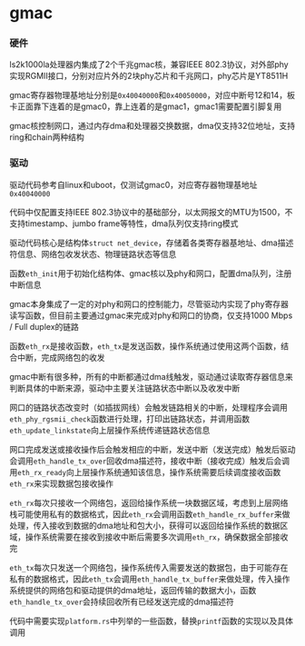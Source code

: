 # gmac

### 硬件

ls2k1000la处理器内集成了2个千兆gmac核，兼容IEEE 802.3协议，对外部phy实现RGMII接口，分别对应片外的2块phy芯片和千兆网口，phy芯片是YT8511H

gmac寄存器物理基地址分别是`0x40040000`和`0x40050000`，对应中断号12和14，板卡正面靠下连着的是gmac0，靠上连着的是gmac1，gmac1需要配置引脚复用

gmac核控制网口，通过内存dma和处理器交换数据，dma仅支持32位地址，支持ring和chain两种结构

### 驱动

驱动代码参考自linux和uboot，仅测试gmac0，对应寄存器物理基地址`0x40040000`

代码中仅配置支持IEEE 802.3协议中的基础部分，以太网报文的MTU为1500，不支持timestamp、jumbo frame等特性，dma队列仅支持ring模式

驱动代码核心是结构体`struct net_device`，存储着各类寄存器基地址、dma描述符信息、网络包收发状态、物理链路状态等信息

函数`eth_init`用于初始化结构体、gmac核以及phy和网口，配置dma队列，注册中断信息

gmac本身集成了一定的对phy和网口的控制能力，尽管驱动内实现了phy寄存器读写函数，但目前主要通过gmac来完成对phy和网口的协商，仅支持1000 Mbps / Full duplex的链路

函数`eth_rx`是接收函数，`eth_tx`是发送函数，操作系统通过使用这两个函数，结合中断，完成网络包的收发

gmac中断有很多种，所有的中断都通过dma线触发，驱动通过读取寄存器信息来判断具体的中断来源，驱动中主要关注链路状态中断以及收发中断

网口的链路状态改变时（如插拔网线）会触发链路相关的中断，处理程序会调用`eth_phy_rgsmii_check`函数进行处理，打印出链路状态，并调用函数`eth_update_linkstate`向上层操作系统传递链路状态信息

网口完成发送或接收操作后会触发相应的中断，发送中断（发送完成）触发后驱动会调用`eth_handle_tx_over`回收dma描述符，接收中断（接收完成）触发后会调用`eth_rx_ready`向上层操作系统通知该信息，操作系统需要后续调度接收函数`eth_rx`来实现数据包接收操作

`eth_rx`每次只接收一个网络包，返回给操作系统一块数据区域，考虑到上层网络栈可能使用私有的数据格式，因此`eth_rx`会调用函数`eth_handle_rx_buffer`来做处理，传入接收到数据的dma地址和包大小，获得可以返回给操作系统的数据区域，操作系统需要在接收到接收中断后需要多次调用`eth_rx`，确保数据全部接收完

`eth_tx`每次只发送一个网络包，操作系统传入需要发送的数据包，由于可能存在私有的数据格式，因此`eth_tx`会调用`eth_handle_tx_buffer`来做处理，传入操作系统提供的网络包和驱动提供的dma地址，返回传输的数据大小，函数`eth_handle_tx_over`会持续回收所有已经发送完成的dma描述符

代码中需要实现`platform.rs`中列举的一些函数，替换`printf`函数的实现以及具体调用
